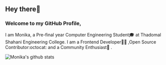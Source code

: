 ## Hey there👋
### Welcome to my GitHub Profile,

I am Monika, a Pre-final year Computer Engineering Student:mortar_board: at Thadomal Shahani Engineering College. I am a Frontend Developer👩‍💻 ,Open Source Contributor:octocat: and a Community Enthusiast🤝 .
<!--
**m-code12/m-code12** is a ✨ _special_ ✨ repository because its `README.md` (this file) appears on your GitHub profile.

Here are some ideas to get you started:

- 🔭 I’m currently working on ...
- 🌱 I’m currently learning ...
- 👯 I’m looking to collaborate on ...
- 🤔 I’m looking for help with ...
- 💬 Ask me about ...
- 📫 How to reach me: ...
- 😄 Pronouns: ...
- ⚡ Fun fact: ...
-->

![Monika's github stats](https://github-readme-stats.vercel.app/api?username=m-code12&show_icons=true&title_color=fff&icon_color=79ff97&text_color=9f9f9f&bg_color=151515)
